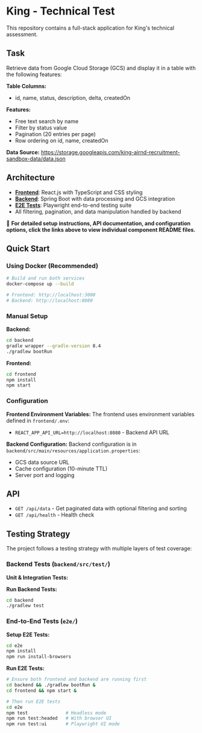 # King - Technical Test

This repository contains a full-stack application for King's technical assessment.

## Task

Retrieve data from Google Cloud Storage (GCS) and display it in a table with the following features:

**Table Columns:**
- id, name, status, description, delta, createdOn

**Features:**
- Free text search by name
- Filter by status value
- Pagination (20 entries per page)
- Row ordering on id, name, createdOn

**Data Source:** https://storage.googleapis.com/king-airnd-recruitment-sandbox-data/data.json

## Architecture

- **[Frontend](./frontend/README.md)**: React.js with TypeScript and CSS styling
- **[Backend](./backend/README.md)**: Spring Boot with data processing and GCS integration
- **[E2E Tests](./e2e/README.md)**: Playwright end-to-end testing suite
- All filtering, pagination, and data manipulation handled by backend

📖 **For detailed setup instructions, API documentation, and configuration options, click the links above to view individual component README files.**

## Quick Start

### Using Docker (Recommended)

```bash
# Build and run both services
docker-compose up --build

# Frontend: http://localhost:3000
# Backend: http://localhost:8080
```

### Manual Setup

**Backend:**
```bash
cd backend
gradle wrapper --gradle-version 8.4
./gradlew bootRun
```

**Frontend:**
```bash
cd frontend
npm install
npm start
```

### Configuration

**Frontend Environment Variables:**
The frontend uses environment variables defined in `frontend/.env`:
- `REACT_APP_API_URL=http://localhost:8080` - Backend API URL

**Backend Configuration:**
Backend configuration is in `backend/src/main/resources/application.properties`:
- GCS data source URL
- Cache configuration (10-minute TTL)
- Server port and logging

## API

- `GET /api/data` - Get paginated data with optional filtering and sorting
- `GET /api/health` - Health check



## Testing Strategy

The project follows a testing strategy with multiple layers of test coverage:

### Backend Tests (`backend/src/test/`)

**Unit & Integration Tests:**

**Run Backend Tests:**
```bash
cd backend
./gradlew test
```

### End-to-End Tests (`e2e/`)


**Setup E2E Tests:**
```bash
cd e2e
npm install
npm run install-browsers
```

**Run E2E Tests:**
```bash
# Ensure both frontend and backend are running first
cd backend && ./gradlew bootRun &
cd frontend && npm start &

# Then run E2E tests
cd e2e
npm test              # Headless mode
npm run test:headed   # With browser UI
npm run test:ui       # Playwright UI mode
```

